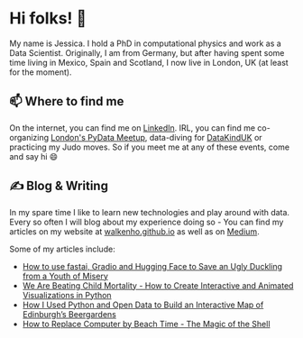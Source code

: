 # Hi folks! 👋

My name is Jessica. I hold a PhD in computational physics and work as a Data Scientist. Originally, I am from Germany, but after having spent some time living in Mexico, Spain and Scotland, I now live in London, UK (at least for the moment).

## 📫 Where to find me
On the internet, you can find me on [LinkedIn][1]. IRL, you can find me co-organizing [London's PyData Meetup](https://www.meetup.com/pydata-london-meetup/), data-diving for [DataKindUK](https://datakind.org.uk/) or practicing my Judo moves. So if you meet me at any of these events, come and say hi 😄

## &#x270d; Blog & Writing
In my spare time I like to learn new technologies and play around with data. Every so often I will blog about my experience doing so - You can find my articles on my website at [walkenho.github.io](walkenho.github.io) as well as on [Medium](https://medium.com/@walkenho).

Some of my articles include:

* [How to use fastai, Gradio and Hugging Face to Save an Ugly Duckling from a Youth of Misery](https://walkenho.github.io/how-to-create-a-computer-vision-model-to-save-the-ugly-duckling-from-a-youth-of-misery-in-less-than-30-lines-of-code/)
* [We Are Beating Child Mortality - How to Create Interactive and Animated Visualizations in Python ](https://walkenho.github.io/beating-child-mortality/)
* [How I Used Python and Open Data to Build an Interactive Map of Edinburgh’s Beergardens](https://walkenho.github.io/beergarden-happiness-with-python/)
* [How to Replace Computer by Beach Time - The Magic of the Shell](https://walkenho.github.io/introduction-to-bash/)

<!-- under construction
## 🔧 Technologies & Tools
![](https://img.shields.io/badge/OS-Linux-informational?style=flat&logo=linux&logoColor=white&color=2bbc8a)
![](https://img.shields.io/badge/Code-Python-informational?style=flat&logo=python&logoColor=white&color=2bbc8a)
![](https://img.shields.io/badge/Shell-Bash-informational?style=flat&logo=gnu-bash&logoColor=white&color=2bbc8a)
![](https://img.shields.io/badge/Tools-Docker-informational?style=flat&logo=docker&logoColor=white&color=2bbc8a)
![](https://img.shields.io/badge/Tools-Kubernetes-informational?style=flat&logo=kubernetes&logoColor=white&color=2bbc8a)
-->

<!-- links to social media accounts -->

[1]: https://www.linkedin.com/in/jessica-walkenhorst/


<!-- Resources -->
<!-- Icons: https://simpleicons.org/ -->
<!-- GitHub Stats: https://github.com/anuraghazra/github-readme-stats -->
<!-- Emojis: https://emojipedia.org/emoji/ -->
<!-- HTML Emojis: https://www.fileformat.info/index.htm -->
<!-- Shields: https://shields.io/ -->
<!-- Awesome GitHub Profile README: https://github.com/abhisheknaiidu/awesome-github-profile-readme -->
